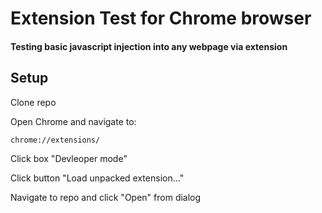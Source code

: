 # Extension Test for Chrome browser

#### Testing basic javascript injection into any webpage via extension

## Setup

Clone repo

Open Chrome and navigate to:

    chrome://extensions/

Click box "Devleoper mode" 

Click button "Load unpacked extension..."

Navigate to repo and click "Open" from dialog


